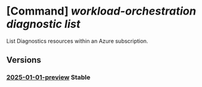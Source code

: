 # [Command] _workload-orchestration diagnostic list_

List Diagnostics resources within an Azure subscription.

## Versions

### [2025-01-01-preview](/Resources/mgmt-plane/L3N1YnNjcmlwdGlvbnMve30vcHJvdmlkZXJzL21pY3Jvc29mdC5lZGdlL2RpYWdub3N0aWNz/2025-01-01-preview.xml) **Stable**

<!-- mgmt-plane /subscriptions/{}/providers/microsoft.edge/diagnostics 2025-01-01-preview -->
<!-- mgmt-plane /subscriptions/{}/resourcegroups/{}/providers/microsoft.edge/diagnostics 2025-01-01-preview -->
